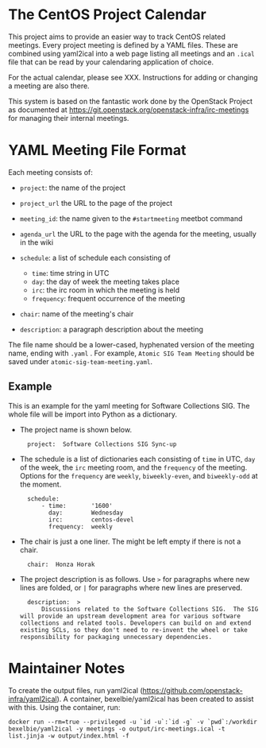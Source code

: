 # The CentOS Project Calendar

This project aims to provide an easier way to track CentOS related meetings. Every project meeting is defined by a YAML files.  These are combined using yaml2ical into a web page listing all meetings and an `.ical` file that can be read by your calendaring application of choice.

For the actual calendar, please see XXX.  Instructions for adding or changing a meeting are also there.

This system is based on the fantastic work done by the OpenStack Project as documented at https://git.openstack.org/openstack-infra/irc-meetings for managing their internal meetings.

# YAML Meeting File Format

Each meeting consists of:

* ``project``: the name of the project
* ``project_url`` the URL to the page of the project
* ``meeting_id``: the name given to the ``#startmeeting`` meetbot command
* ``agenda_url`` the URL to the page with the agenda for the meeting,
  usually in the wiki
* ``schedule``: a list of schedule each consisting of

  * ``time``: time string in UTC
  * ``day``: the day of week the meeting takes place
  * ``irc``: the irc room in which the meeting is held
  * ``frequency``: frequent occurrence of the meeting
* ``chair``: name of the meeting's chair
* ``description``: a paragraph description about the meeting

The file name should be a lower-cased, hyphenated version of the meeting name,
ending with ``.yaml`` . For example, ``Atomic SIG Team Meeting`` should be
saved under ``atomic-sig-team-meeting.yaml``.

## Example

This is an example for the yaml meeting for Software Collections SIG.  The whole file
will be import into Python as a dictionary.

* The project name is shown below.

        project:  Software Collections SIG Sync-up

* The schedule is a list of dictionaries each consisting of `time` in UTC,
  `day` of the week, the `irc` meeting room, and the `frequency` of the
  meeting. Options for the `frequency` are `weekly`, `biweekly-even`, and
  `biweekly-odd` at the moment.

        schedule:
            - time:       '1600'
              day:        Wednesday
              irc:        centos-devel
              frequency:  weekly

* The chair is just a one liner. The might be left empty if there is not a
  chair.

        chair:  Honza Horak

* The project description is as follows.  Use `>` for paragraphs where new
  lines are folded, or `|` for paragraphs where new lines are preserved.

        description:  >
            Discussions related to the Software Collections SIG.  The SIG will provide an upstream development area for various software collections and related tools. Developers can build on and extend existing SCLs, so they don't need to re-invent the wheel or take responsibility for packaging unnecessary dependencies. 

# Maintainer Notes

To create the output files, run yaml2ical (https://github.com/openstack-infra/yaml2ical).  A container, bexelbie/yaml2ical has been created to assist with this.  Using the container, run:

    docker run --rm=true --privileged -u `id -u`:`id -g` -v `pwd`:/workdir bexelbie/yaml2ical -y meetings -o output/irc-meetings.ical -t list.jinja -w output/index.html -f
